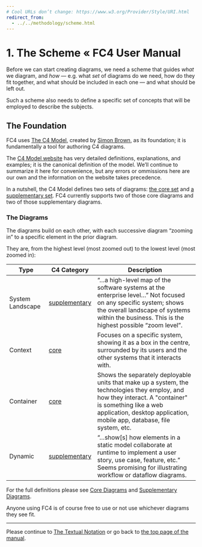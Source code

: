 ```yaml
---
# Cool URLs don’t change: https://www.w3.org/Provider/Style/URI.html
redirect_from:
  - ../../methodology/scheme.html
---
```

# 1. The Scheme « FC4 User Manual

Before we can start creating diagrams, we need a scheme that guides _what_ we diagram, and _how_ —
e.g. what _set_ of diagrams do we need, how do they fit together, and what should be included in
each one — and what should be left out.

Such a scheme also needs to define a specific set of concepts that will be employed to describe the
subjects.

## The Foundation

FC4 uses [The C4 Model](https://c4model.com), created by [Simon Brown](http://simonbrown.je), as its
foundation; it is fundamentally a tool for authoring C4 diagrams.

The [C4 Model website](https://c4model.com) has very detailed definitions, explanations, and
examples; it is the canonical definition of the model. We’ll continue to summarize it here for
convenience, but any errors or ommissions here are our own and the information on the website takes
precedence.

In a nutshell, the C4 Model defines two sets of diagrams: [the core
set](https://c4model.com/#coreDiagrams) and [a supplementary
set](https://c4model.com/#supplementaryDiagrams). FC4 currently supports two of those core diagrams
and two of those supplementary diagrams.

### The Diagrams

The diagrams build on each other, with each successive diagram “zooming in” to a specific element in
the prior diagram.

They are, from the highest level (most zoomed out) to the lowest level (most zoomed in):

| Type          | C4 Category | Description                                                  |
| ------------- | ----------- | ------------------------------------------------------------ |
| System Landscape | [supplementary](https://c4model.com/#supplementaryDiagrams) | “…a high-level map of the software systems at the enterprise level…” Not focused on any specific system; shows the overall landscape of systems within the business. This is the highest possible “zoom level”. |
| Context   | [core](https://c4model.com/#coreDiagrams) | Focuses on a specific system, showing it as a box in the centre, surrounded by its users and the other systems that it interacts with. |
| Container | [core](https://c4model.com/#coreDiagrams) | Shows the separately deployable units that make up a system, the technologies they employ, and how they interact. A "container" is something like a web application, desktop application, mobile app, database, file system, etc. |
| Dynamic          | [supplementary](https://c4model.com/#supplementaryDiagrams) | “…show[s] how elements in a static model collaborate at runtime to implement a user story, use case, feature, etc.” Seems promising for illustrating workflow or dataflow diagrams. |

For the full definitions please see [Core Diagrams](https://c4model.com/#coreDiagrams) and
[Supplementary Diagrams](https://c4model.com/#supplementaryDiagrams).

Anyone using FC4 is of course free to use or not use whichever diagrams they see fit.

----

Please continue to [The Textual Notation](./textual-notation) or go back to
[the top page of the manual](./).

